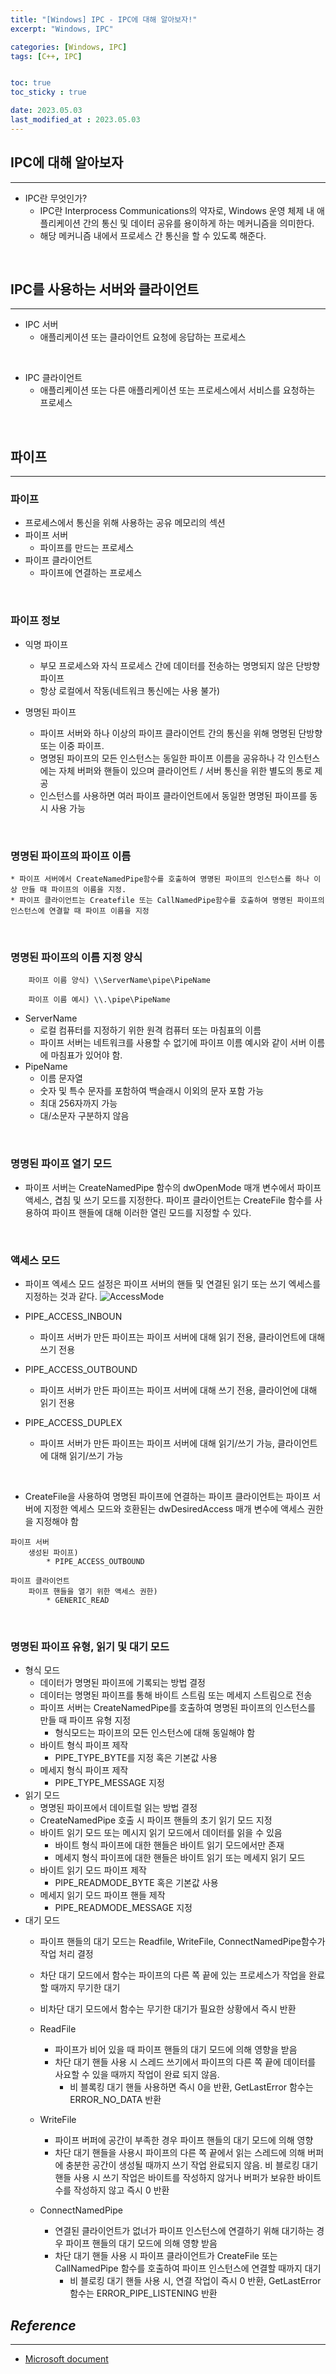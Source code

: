 ```yaml
---
title: "[Windows] IPC - IPC에 대해 알아보자!"
excerpt: "Windows, IPC"

categories: [Windows, IPC]
tags: [C++, IPC]


toc: true
toc_sticky : true

date: 2023.05.03
last_modified_at : 2023.05.03
---
```

## **IPC에 대해 알아보자**
---
* IPC란 무엇인가?
    * IPC란 Interprocess Communications의 약자로, Windows 운영 체제 내 애플리케이션 간의 통신 및 데이터 공유를 용이하게 하는 메커니즘을 의미한다.
    * 해당 메커니즘 내에서 프로세스 간 통신을 할 수 있도록 해준다.

<br>


## **IPC를 사용하는 서버와 클라이언트**
---
* IPC 서버
    * 애플리케이션 또는 클라이언트 요청에 응답하는 프로세스

<br>

* IPC 클라이언트
    * 애플리케이션 또는 다른 애플리케이션 또는 프로세스에서 서비스를 요청하는 프로세스

<br>

## **파이프**
---
### **파이프** ###
* 프로세스에서 통신을 위해 사용하는 공유 메모리의 섹션
* 파이프 서버 
    * 파이프를 만드는 프로세스
* 파이프 클라이언트
    * 파이프에 연결하는 프로세스

<br>

### **파이프 정보** ###
* 익명 파이프
    * 부모 프로세스와 자식 프로세스 간에 데이터를 전송하는 명명되지 않은 단방향 파이프
    * 항상 로컬에서 작동(네트워크 통신에는 사용 불가)

* 명명된 파이프
    * 파이프 서버와 하나 이상의 파이프 클라이언트 간의 통신을 위해 명명된 단방향 또는 이중 파이프.
    *  명명된 파이프의 모든 인스턴스는 동일한 파이프 이름을 공유하나 각 인스턴스에는 자체 버퍼와 핸들이 있으며 클라이언트 / 서버 통신을 위한 별도의 통로 제공
    * 인스턴스를 사용하면 여러 파이프 클라이언트에서 동일한 명명된 파이프를 동시 사용 가능

<br>

### **명명된 파이프의 파이프 이름** ###
    * 파이프 서버에서 CreateNamedPipe함수를 호출하여 명명된 파이프의 인스턴스를 하나 이상 만들 때 파이프의 이름을 지정.
    * 파이프 클라이언트는 Createfile 또는 CallNamedPipe함수를 호출하여 명명된 파이프의 인스턴스에 연결할 때 파이프 이름을 지정

<br>

### **명명된 파이프의 이름 지정 양식** ###
```
    파이프 이름 양식) \\ServerName\pipe\PipeName
    
    파이프 이름 예시) \\.\pipe\PipeName
``` 
* ServerName
    * 로컬 컴퓨터를 지정하기 위한 원격 컴퓨터 또는 마침표의 이름
    * 파이프 서버는 네트워크를 사용할 수 없기에 파이프 이름 예시와 같이 서버 이름에 마침표가 있어야 함.
* PipeName
    * 이름 문자열
    * 숫자 및 특수 문자를 포함하여 백슬래시 이외의 문자 포함 가능
    * 최대 256자까지 가능
    * 대/소문자 구분하지 않음

<br>

### **명명된 파이프 열기 모드** ###
* 파이프 서버는 CreateNamedPipe 함수의 dwOpenMode 매개 변수에서 파이프 액세스, 겹침 및 쓰기 모드를 지정한다. 파이프 클라이언트는 CreateFile 함수를 사용하여 파이프 핸들에 대해 이러한 열린 모드를 지정할 수 있다.

<br>

### **액세스 모드** ###
* 파이프 엑세스 모드 설정은 파이프 서버의 핸들 및 연결된 읽기 또는 쓰기 엑세스를 지정하는 것과 같다.
![AccessMode](https://github.com/ddtdt113/ddtdt113.github.io/assets/41114834/30ac21c5-6521-4080-99ae-f65314196ecc)

* PIPE_ACCESS_INBOUN
    * 파이프 서버가 만든 파이프는 파이프 서버에 대해 읽기 전용, 클라이언트에 대해 쓰기 전용
* PIPE_ACCESS_OUTBOUND
    * 파이프 서버가 만든 파이프는 파이프 서버에 대해 쓰기 전용, 클라이언에 대해 읽기 전용
* PIPE_ACCESS_DUPLEX
    * 파이프 서버가 만든 파이프는 파이프 서버에 대해 읽기/쓰기 가능, 클라이언트에 대해 읽기/쓰기 가능

<br>

* CreateFile을 사용하여 명명된 파이프에 연결하는 파이프 클라이언트는 파이프 서버에 지정한 엑세스 모드와 호환된는 dwDesiredAccess  매개 변수에 액세스 권한을 지정해야 함
```
파이프 서버 
    생성된 파이프)
        * PIPE_ACCESS_OUTBOUND

파이프 클라이언트
    파이프 핸들을 열기 위한 액세스 권한)
        * GENERIC_READ
```

<br>

### **명명된 파이프 유형, 읽기 및 대기 모드** ###
* 형식 모드
    * 데이터가 명명된 파이프에 기록되는 방법 결정
    * 데이터는 명명된 파이프를 통해 바이트 스트림 또는 메세지 스트림으로 전송
    * 파이프 서버는 CreateNamedPipe를 호출하여 명명된 파이프의 인스턴스를 만들 때 파이프 유형 지정
        * 형식모드는 파이프의 모든 인스턴스에 대해 동일해야 함
    * 바이트 형식 파이프 제작
        * PIPE_TYPE_BYTE를 지정 혹은 기본값 사용
    * 메세지 형식 파이프 제작
        * PIPE_TYPE_MESSAGE 지정
* 읽기 모드
    * 명명된 파이프에서 데이트럴 읽는 방법 결정
    * CreateNamedPipe 호출 시 파이프 핸들의 초기 읽기 모드 지정
    * 바이트 읽기 모드 또는 메시지 읽기 모드에서 데이터를 읽을 수 있음
        * 바이트 형식 파이프에 대한 핸들은 바이트 읽기 모드에서만 존재
        * 메세지 형식 파이프에 대한 핸들은 바이트 읽기 또는 메세지 읽기 모드
    * 바이트 읽기 모드 파이프 제작
        * PIPE_READMODE_BYTE 혹은 기본값 사용
    * 메세지 읽기 모드 파이프 핸들 제작
        * PIPE_READMODE_MESSAGE 지정
* 대기 모드
    * 파이프 핸들의 대기 모드는 Readfile, WriteFile, ConnectNamedPipe함수가 작업 처리 결정
    * 차단 대기 모드에서 함수는 파이프의 다른 쪽 끝에 있는 프로세스가 작업을 완료할 때까지 무기한 대기
    * 비차단 대기 모드에서 함수는 무기한 대기가 필요한 상황에서 즉시 반환
    * ReadFile
        * 파이프가 비어 있을 때 파이프 핸들의 대기 모드에 의해 영향을 받음
        * 차단 대기 핸들 사용 시 스레드 쓰기에서 파이프의 다른 쪽 끝에 데이터를 사요할 수 있을 때까지 작업이 완료 되지 않음.
            * 비 블록킹 대기 핸들 사용하면 즉시 0을 반환, GetLastError 함수는 ERROR_NO_DATA 반환
    * WriteFile
        * 파이프 버퍼에 공간이 부족한 경우 파이프 핸들의 대기 모드에 의해 영향
        * 차단 대기 핸들을 사용시 파이프의 다른 쪽 끝에서 읽는 스레드에 의해 버퍼에 충분한 공간이 생성될 때까지 쓰기 작업 완료되지 않음.
            비 블로킹 대기 핸들 사용 시 쓰기 작업은 바이트를 작성하지 않거나 버퍼가 보유한 바이트 수를 작성하지 않고 즉시 0 반환

    * ConnectNamedPipe
        * 연결된 클라이언트가 없너가 파이프 인스턴스에 연결하기 위해 대기하는 경우 파이프 핸들의 대기 모드에 의해 영향 받음
        * 차단 대기 핸들 사용 시 파이프 클라이언트가 CreateFile 또는 CallNamedPipe 함수를 호출하여 파이프 인스턴스에 연결할 때까지 대기
            * 비 블로킹 대기 핸들 사용 시, 연결 작업이 즉시 0 반환, GetLastError 함수는 ERROR_PIPE_LISTENING 반환




 ## ***Reference***
 ---
 * [Microsoft document](https://learn.microsoft.com/ko-kr/windows/win32/ipc/interprocess-communications)